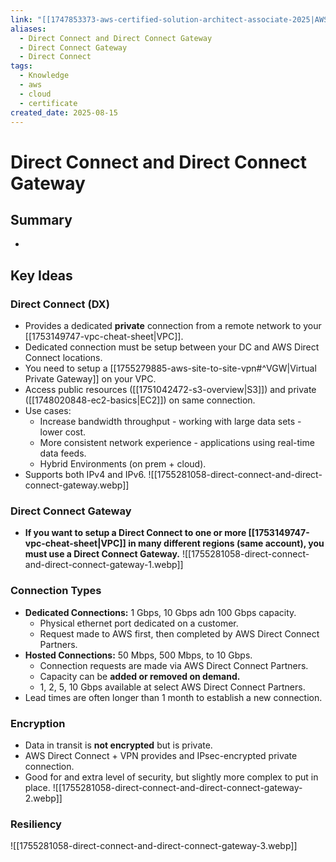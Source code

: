 ```yaml
---
link: "[[1747853373-aws-certified-solution-architect-associate-2025|AWS Certified Solution Architect Associate 2025]]"
aliases:
  - Direct Connect and Direct Connect Gateway
  - Direct Connect Gateway
  - Direct Connect
tags:
  - Knowledge
  - aws
  - cloud
  - certificate
created_date: 2025-08-15
---
```

# Direct Connect and Direct Connect Gateway
## Summary
- 
## Key Ideas
### Direct Connect (DX)
- Provides a dedicated **private** connection from a remote network to your [[1753149747-vpc-cheat-sheet|VPC]].
- Dedicated connection must be setup between your DC and AWS Direct Connect locations.
- You need to setup a [[1755279885-aws-site-to-site-vpn#^VGW|Virtual Private Gateway]] on your VPC.
- Access public resources ([[1751042472-s3-overview|S3]]) and private ([[1748020848-ec2-basics|EC2]]) on same connection.
- Use cases:
	- Increase bandwidth throughput - working with large data sets - lower cost.
	- More consistent network experience - applications using real-time data feeds.
	- Hybrid Environments (on prem + cloud).
- Supports both IPv4 and IPv6.
![[1755281058-direct-connect-and-direct-connect-gateway.webp]]

### Direct Connect Gateway
- **If you want to setup a Direct Connect to one or more [[1753149747-vpc-cheat-sheet|VPC]] in many different regions (same account), you must use a Direct Connect Gateway.**
![[1755281058-direct-connect-and-direct-connect-gateway-1.webp]]

### Connection Types
- **Dedicated Connections:** 1 Gbps, 10 Gbps adn 100 Gbps capacity.
	- Physical ethernet port dedicated on a customer.
	- Request made to AWS first, then completed by AWS Direct Connect Partners.
- **Hosted Connections:** 50 Mbps, 500 Mbps, to 10 Gbps.
	- Connection requests are made via AWS Direct Connect Partners.
	- Capacity can be **added or removed on demand.**
	- 1, 2, 5, 10 Gbps available at select AWS Direct Connect Partners.
- Lead times are often longer than 1 month to establish a new connection.

### Encryption
- Data in transit is **not encrypted** but is private.
- AWS Direct Connect + VPN provides and IPsec-encrypted private connection.
- Good for and extra level of security, but slightly more complex to put in place.
![[1755281058-direct-connect-and-direct-connect-gateway-2.webp]]

### Resiliency
![[1755281058-direct-connect-and-direct-connect-gateway-3.webp]]

